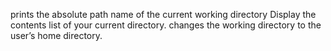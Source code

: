prints the absolute path name of the current working directory
Display the contents list of your current directory.
changes the working directory to the user’s home directory.
